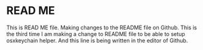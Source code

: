 # READ ME #
This is READ ME file.
Making changes to the README file on Github.
This is the third time  I am making a change to README file to be able to setup osxkeychain helper.
And this line is being written in the editor of Github.
